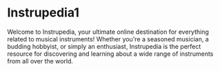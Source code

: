 # Instrupedia1
Welcome to Instrupedia, your ultimate online destination for everything related to musical instruments! Whether you're a seasoned musician, a budding hobbyist, or simply an enthusiast, Instrupedia is the perfect resource for discovering and learning about a wide range of instruments from all over the world.
